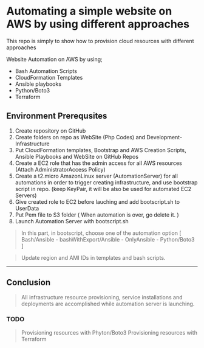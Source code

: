 # Automating a simple website on AWS by using different approaches
This repo is simply to show how to provision cloud resources with different approaches

Website Automation on AWS by using;
 - Bash Automation Scripts
 - CloudFormation Templates
 - Ansible playbooks 
 - Python/Boto3 
 - Terraform 

## Environment Prerequsites
1. Create repository on GitHub
2. Create folders on repo as WebSite (Php Codes) and Development-Infrastructure 
3. Put CloudFormation templates, Bootstrap and AWS Creation Scripts, Ansible Playbooks and WebSite on GitHub Repos
4. Create a EC2 role that has the admin access for all AWS resources (Attach AdministratorAccess Policy)
5. Create a t2.micro AmazonLinux server (AutomationServer) for all automations in order to trigger creating infrastructure, and use bootstrap script in repo. (keep KeyPair, it will be also be used for automated EC2 Servers)
6. Give created role to EC2 before lauching and add bootscript.sh to UserData
7. Put Pem file to S3 folder ( When automation is over, go delete it. )
8. Launch Automation Server with bootscript.sh

> In this part, in bootscript, choose one of the automation option [ Bash/Ansible - bashWithExport/Ansible - OnlyAnsible - Python/Boto3 ]

> Update region and AMI IDs in templates and bash scripts.

***

## Conclusion
> All infrastructure resource provisioning, service installations and deployments are accomplished while automation server is launching.

### TODO
> Provisioning resources with Phyton/Boto3
> Provisioning resources with Terraform 




